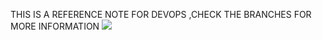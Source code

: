 THIS IS A REFERENCE NOTE FOR DEVOPS ,CHECK THE BRANCHES FOR MORE INFORMATION
![](https://gitlab.com/devops5242049/learn/-/raw/automation/essential%20pictures/photo_2025-02-21_20-18-10.jpg)